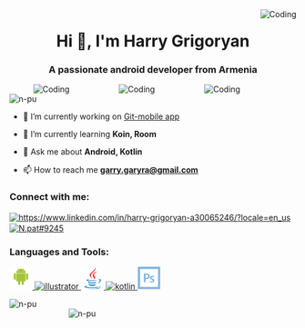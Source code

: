 <img align= "right" alt="Coding" src=https://cdn.discordapp.com/attachments/760106198900146176/1035614646817783888/gitt.gif>

<h1 align="center">Hi 👋, I'm Harry Grigoryan</h1>
<h3 align="center">A passionate android developer from Armenia</h3>

<img align= "right" alt="Coding" width="162" src=https://thumbs.gfycat.com/BitesizedPalatableAztecant-max-1mb.gif>
<img align= "right" alt="Coding" width="150" src=https://res.cloudinary.com/practicaldev/image/fetch/s--E_sJqrt5--/c_limit%2Cf_auto%2Cfl_progressive%2Cq_66%2Cw_880/https://dev-to-uploads.s3.amazonaws.com/i/okar893ukpf0swoto1y7.gif>


<img align= "right" alt="Coding" width="150" src=https://raw.githubusercontent.com/florent37/KotlinPleaseAnimate/master/media/sample.gif>


<p align="left"> <img src="https://komarev.com/ghpvc/?username=n-pu&label=Profile%20views&color=3ddb84&style=flat-square" alt="n-pu" /> </p>

- 🔭 I’m currently working on [Git-mobile app](https://github.com/N-Pu/GithubTestApp)

- 🌱 I’m currently learning **Koin, Room**

- 💬 Ask me about **Android, Kotlin**

- 📫 How to reach me **garry.garyra@gmail.com**

<h3 align="left">Connect with me:</h3>
<p align="left">
<a href="https://linkedin.com/in/https://www.linkedin.com/in/harry-grigoryan-a30065246/?locale=en_us" target="blank"><img align="center" src="https://raw.githubusercontent.com/rahuldkjain/github-profile-readme-generator/master/src/images/icons/Social/linked-in-alt.svg" alt="https://www.linkedin.com/in/harry-grigoryan-a30065246/?locale=en_us" height="30" width="40" /></a>
<a href="https://discord.gg/N.pat#9245" target="blank"><img align="center" src="https://raw.githubusercontent.com/rahuldkjain/github-profile-readme-generator/master/src/images/icons/Social/discord.svg" alt="N.pat#9245" height="30" width="40" /></a>
</p>

<h3 align="left">Languages and Tools:</h3>
<p align="left"> <a href="https://developer.android.com" target="_blank" rel="noreferrer"> <img src="https://raw.githubusercontent.com/devicons/devicon/master/icons/android/android-original-wordmark.svg" alt="android" width="40" height="40"/> </a> <a href="https://www.adobe.com/in/products/illustrator.html" target="_blank" rel="noreferrer"> <img src="https://www.vectorlogo.zone/logos/adobe_illustrator/adobe_illustrator-icon.svg" alt="illustrator" width="40" height="40"/> </a> <a href="https://www.java.com" target="_blank" rel="noreferrer"> <img src="https://raw.githubusercontent.com/devicons/devicon/master/icons/java/java-original.svg" alt="java" width="40" height="40"/> </a> <a href="https://kotlinlang.org" target="_blank" rel="noreferrer"> <img src="https://www.vectorlogo.zone/logos/kotlinlang/kotlinlang-icon.svg" alt="kotlin" width="40" height="40"/> </a> <a href="https://www.photoshop.com/en" target="_blank" rel="noreferrer"> <img src="https://raw.githubusercontent.com/devicons/devicon/master/icons/photoshop/photoshop-line.svg" alt="photoshop" width="40" height="40"/> </a> </p>

<p><img align="left" width="400"  src="https://github-readme-stats.vercel.app/api/top-langs?username=n-pu&show_icons=true&theme=dark&locale=en&layout=compact" alt="n-pu" /></p>

<p>&nbsp;<img align="right"  width="400" src="https://github-readme-stats.vercel.app/api?username=n-pu&show_icons=true&theme=dark&locale=en" alt="n-pu" /></p>


